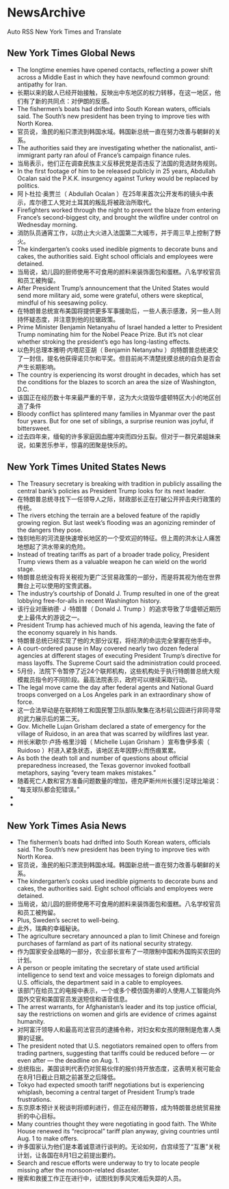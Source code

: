 # NewsArchive
Auto RSS New York Times and Translate

## New York Times Global News
* The longtime enemies have opened contacts, reflecting a power shift across a Middle East in which they have newfound common ground: antipathy for Iran.
* 长期以来的敌人已经开始接触，反映出中东地区的权力转移，在这一地区，他们有了新的共同点：对伊朗的反感。
* The fishermen’s boats had drifted into South Korean waters, officials said. The South’s new president has been trying to improve ties with North Korea.
* 官员说，渔民的船只漂流到韩国水域。韩国新总统一直在努力改善与朝鲜的关系。
* The authorities said they are investigating whether the nationalist, anti-immigrant party ran afoul of France’s campaign finance rules.
* 当局表示，他们正在调查民族主义反移民党是否违反了法国的竞选财务规则。
* In the first footage of him to be released publicly in 25 years, Abdullah Ocalan said the P.K.K. insurgency against Turkey would be replaced by politics.
* 阿卜杜拉·奥贾兰（ Abdullah Ocalan ）在25年来首次公开发布的镜头中表示，库尔德工人党对土耳其的叛乱将被政治所取代。
* Firefighters worked through the night to prevent the blaze from entering France’s second-biggest city, and brought the wildfire under control on Wednesday morning.
* 消防队员通宵工作，以防止大火进入法国第二大城市，并于周三早上控制了野火。
* The kindergarten’s cooks used inedible pigments to decorate buns and cakes, the authorities said. Eight school officials and employees were detained.
* 当局说，幼儿园的厨师使用不可食用的颜料来装饰面包和蛋糕。八名学校官员和员工被拘留。
* After President Trump’s announcement that the United States would send more military aid, some were grateful, others were skeptical, mindful of his seesawing policy.
* 在特朗普总统宣布美国将提供更多军事援助后，一些人表示感激，另一些人则持怀疑态度，并注意到他的拉锯政策。
* Prime Minister Benjamin Netanyahu of Israel handed a letter to President Trump nominating him for the Nobel Peace Prize. But it’s not clear whether stroking the president’s ego has long-lasting effects.
* 以色列总理本雅明·内塔尼亚胡（ Benjamin Netanyahu ）向特朗普总统递交了一封信，提名他获得诺贝尔和平奖。但目前尚不清楚抚摸总统的自负是否会产生长期影响。
* The country is experiencing its worst drought in decades, which has set the conditions for the blazes to scorch an area the size of Washington, D.C.
* 该国正在经历数十年来最严重的干旱，这为大火烧毁华盛顿特区大小的地区创造了条件
* Bloody conflict has splintered many families in Myanmar over the past four years. But for one set of siblings, a surprise reunion was joyful, if bittersweet.
* 过去四年来，缅甸的许多家庭因血腥冲突而四分五裂。但对于一群兄弟姐妹来说，如果苦乐参半，惊喜的团聚是快乐的。

## New York Times United States News
* The Treasury secretary is breaking with tradition in publicly assailing the central bank’s policies as President Trump looks for its next leader.
* 在特朗普总统寻找下一任领导人之际，财政部长正在打破公开抨击央行政策的传统。
* The rivers etching the terrain are a beloved feature of the rapidly growing region. But last week’s flooding was an agonizing reminder of the dangers they pose.
* 蚀刻地形的河流是快速增长地区的一个受欢迎的特征。但上周的洪水让人痛苦地想起了洪水带来的危险。
* Instead of treating tariffs as part of a broader trade policy, President Trump views them as a valuable weapon he can wield on the world stage.
* 特朗普总统没有将关税视为更广泛贸易政策的一部分，而是将其视为他在世界舞台上可以使用的宝贵武器。
* The industry’s courtship of Donald J. Trump resulted in one of the great lobbying free-for-alls in recent Washington history.
* 该行业对唐纳德· J ·特朗普（ Donald J. Trump ）的追求导致了华盛顿近期历史上最伟大的游说之一。
* President Trump has achieved much of his agenda, leaving the fate of the economy squarely in his hands.
* 特朗普总统已经实现了他的大部分议程，将经济的命运完全掌握在他手中。
* A court-ordered pause in May covered nearly two dozen federal agencies at different stages of executing President Trump’s directive for mass layoffs. The Supreme Court said the administration could proceed.
* 5月份，法院下令暂停了近24个联邦机构，这些机构处于执行特朗普总统大规模裁员指令的不同阶段。最高法院表示，政府可以继续采取行动。
* The legal move came the day after federal agents and National Guard troops converged on a Los Angeles park in an extraordinary show of force.
* 这一合法举动是在联邦特工和国民警卫队部队聚集在洛杉矶公园进行非同寻常的武力展示后的第二天。
* Gov. Michelle Lujan Grisham declared a state of emergency for the village of Ruidoso, in an area that was scarred by wildfires last year.
* 州长米歇尔·卢扬·格里沙姆（ Michelle Lujan Grisham ）宣布鲁伊多索（ Ruidoso ）村进入紧急状态，该地区去年因野火而伤痕累累。
* As both the death toll and number of questions about official preparedness increased, the Texas governor invoked football metaphors, saying “every team makes mistakes.”
* 随着死亡人数和官方准备问题数量的增加，德克萨斯州州长援引足球比喻说： “每支球队都会犯错误。”
* 
* 

## New York Times Asia News
* The fishermen’s boats had drifted into South Korean waters, officials said. The South’s new president has been trying to improve ties with North Korea.
* 官员说，渔民的船只漂流到韩国水域。韩国新总统一直在努力改善与朝鲜的关系。
* The kindergarten’s cooks used inedible pigments to decorate buns and cakes, the authorities said. Eight school officials and employees were detained.
* 当局说，幼儿园的厨师使用不可食用的颜料来装饰面包和蛋糕。八名学校官员和员工被拘留。
* Plus, Sweden’s secret to well-being.
* 此外，瑞典的幸福秘诀。
* The agriculture secretary announced a plan to limit Chinese and foreign purchases of farmland as part of its national security strategy.
* 作为国家安全战略的一部分，农业部长宣布了一项限制中国和外国购买农田的计划。
* A person or people imitating the secretary of state used artificial intelligence to send text and voice messages to foreign diplomats and U.S. officials, the department said in a cable to employees.
* 该部门在给员工的电报中表示，一个或多个模仿国务卿的人使用人工智能向外国外交官和美国官员发送短信和语音信息。
* The arrest warrants, for Afghanistan’s leader and its top justice official, say the restrictions on women and girls are evidence of crimes against humanity.
* 对阿富汗领导人和最高司法官员的逮捕令称，对妇女和女孩的限制是危害人类罪的证据。
* The president noted that U.S. negotiators remained open to offers from trading partners, suggesting that tariffs could be reduced before — or even after — the deadline on Aug. 1.
* 总统指出，美国谈判代表仍对贸易伙伴的报价持开放态度，这表明关税可能会在8月1日截止日期之前甚至之后降低。
* Tokyo had expected smooth tariff negotiations but is experiencing whiplash, becoming a central target of President Trump’s trade frustrations.
* 东京原本预计关税谈判将顺利进行，但正在经历鞭笞，成为特朗普总统贸易挫折的中心目标。
* Many countries thought they were negotiating in good faith. The White House renewed its “reciprocal” tariff plan anyway, giving countries until Aug. 1 to make offers.
* 许多国家认为他们是本着诚意进行谈判的。无论如何，白宫续签了“互惠”关税计划，让各国在8月1日之前提出要约。
* Search and rescue efforts were underway to try to locate people missing after the monsoon-related disaster.
* 搜索和救援工作正在进行中，试图找到季风灾难后失踪的人员。

